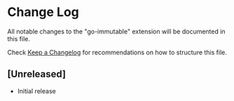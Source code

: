 # Change Log

All notable changes to the "go-immutable" extension will be documented in this file.

Check [Keep a Changelog](http://keepachangelog.com/) for recommendations on how to structure this file.

## [Unreleased]

- Initial release